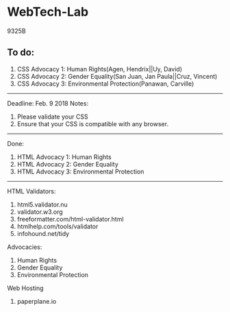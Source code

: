 # WebTech-Lab
9325B 

To do:
------------------------------------------------------------------------------------------------------------------------------------------
1. CSS Advocacy 1: Human Rights(Agen, Hendrix||Uy, David)
2. CSS Advocacy 2: Gender Equality(San Juan, Jan Paula||Cruz, Vincent)
3. CSS Advocacy 3: Environmental Protection(Panawan, Carville)
------------------------------------------------------------------------------------------------------------------------------------------
Deadline: Feb. 9 2018
Notes:
1. Please validate your CSS
2. Ensure that your CSS is compatible with any browser.
------------------------------------------------------------------------------------------------------------------------------------------
Done:
1. HTML Advocacy 1: Human Rights
2. HTML Advocacy 2: Gender Equality
3. HTML Advocacy 3: Environmental Protection

------------------------------------------------------------------------------------------------------------------------------------------

HTML Validators:
1. html5.validator.nu
2. validator.w3.org
3. freeformatter.com/html-validator.html 
4. htmlhelp.com/tools/validator
5. infohound.net/tidy

Advocacies:
1. Human Rights
2. Gender Equality
3. Environmental Protection

Web Hosting
1. paperplane.io
